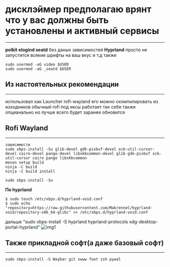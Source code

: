 # дисклэймер предполагаю врянт что у вас должны быть установлены и активный сервисы
_______________________________________________________________________________________
**polkit elogind seatd** без даных зависимостей **Hyprland** просто не запустится всякие шрифты на ваш вкус и т.д
также

```
sudo usermod -aG video $USER
sudo usermod -aG _seatd $USER
```

## Из настоятельных рекомендации
_______________________________________________________________________________________
использовал как Launcher rofi-wayland его можно скомпилировать из 
изходников обычный rofi под иксы работает так себе также опцианально но лучше всего будет заранее обновится

## Rofi Wayland
_______________________________________________________________________________________
```
зависимости
sudo xbps-install -Su glib-devel gdk-pixbuf-devel xcb-util-cursor-devel cairo-devel pango-devel libxkbcommon-devel glib gdk-pixbuf xcb-util-cursor cairo pango libxkbcommon
meson setup build
ninja -C build
ninja -C build install

```

```
sudo xbps-install -Su
```

**По hyprland**

```
$ sudo touch /etc/xbps.d/hyprland-void.conf
$ sudo echo "repository=https://raw.githubusercontent.com/Makrennel/hyprland-void/repository-x86_64-glibc" >> /etc/xbps.d/hyprland-void.conf
```
дальше "sudo xbps-install -S hyprland hyprland-protocols xdg-desktop-portal-hyprland"
![img1](hypr-catppuccin.png)

## Также прикладной софт(а даже базовый софт)
_______________________________________________________________________________________

```
sudo xbps-install -S Waybar git swww foot zsh pywal
```
